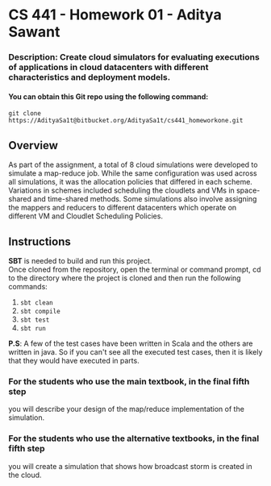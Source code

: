 # CS 441 - Homework 01 - Aditya Sawant
### Description: Create cloud simulators for evaluating executions of applications in cloud datacenters with different characteristics and deployment models.
#### You can obtain this Git repo using the following command:

```git clone https://AdityaSa1t@bitbucket.org/AdityaSa1t/cs441_homeworkone.git```


## Overview
As part of the assignment, a total of 8 cloud simulations were developed to simulate a map-reduce job. While the same configuration was used across all simulations, it was the allocation policies that differed in each scheme.
Variations in schemes included scheduling the cloudlets and VMs in space-shared and time-shared methods. Some simulations also involve assigning the mappers and reducers to different datacenters which operate on different VM and Cloudlet Scheduling Policies.


## Instructions 
**SBT** is needed to build and run this project.   
Once cloned from the repository, open the terminal or command prompt, cd to the directory where the project is cloned and then run the following commands:  
1) ```sbt clean```    
2) ```sbt compile```    
3) ```sbt test```    
4) ```sbt run```    

**P.S**: A few of the test cases have been written in Scala and the others are written in java. So if you can't see all the executed test cases, then it is likely that they would have executed in parts.


### For the students who use the main textbook, in the final fifth step
you will describe your design of the map/reduce implementation of the simulation.

### For the students who use the alternative textbooks, in the final fifth step
you will create a simulation that shows how broadcast storm is created in the cloud.